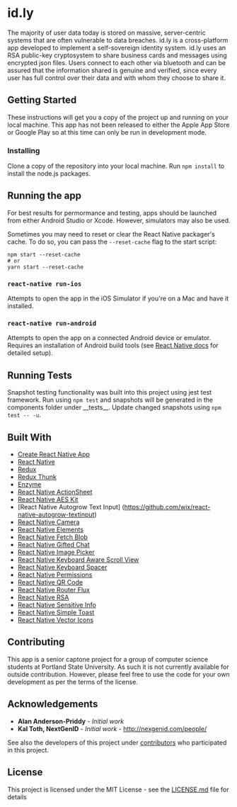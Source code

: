 # id.ly

The majority of user data today is stored on massive, server-centric systems that are often vulnerable to data breaches. id.ly is a cross-platform app developed to implement a self-sovereign identity system. id.ly uses an RSA public-key cryptosystem to share business cards and messages using encrypted json files. Users connect to each other via bluetooth and can be assured that the information shared is genuine and verified, since every user has full control over their data and with whom they choose to share it.

## Getting Started

These instructions will get you a copy of the project up and running on your local machine. This app has not been released to either the Apple App Store or Google Play so at this time can only be run in development mode.

### Installing

Clone a copy of the repository into your local machine. Run `npm install` to install the node.js packages.

## Running the app

For best results for permormance and testing, apps should be launched from either Android Studio or Xcode. However, simulators may also be used.

Sometimes you may need to reset or clear the React Native packager's cache. To do so, you can pass the `--reset-cache` flag to the start script:

```
npm start --reset-cache
# or
yarn start --reset-cache
```

### `react-native run-ios`

Attempts to open the app in the iOS Simulator if you're on a Mac and have it installed.

### `react-native run-android`

Attempts to open the app on a connected Android device or emulator. Requires an installation of Android build tools (see [React Native docs](https://facebook.github.io/react-native/docs/getting-started.html) for detailed setup). 

## Running Tests

Snapshot testing functionality was built into this project using jest test framework. Run using `npm test` and snapshots will be generated in the components folder under \_\_tests\_\_. Update changed snapshots using `npm test -- -u`.


## Built With

* [Create React Native App](https://github.com/react-community/create-react-native-app)
* [React Native](https://github.com/facebook/react-native)
* [Redux](https://github.com/reactjs/redux)
* [Redux Thunk](https://github.com/reduxjs/redux-thunk)
* [Enzyme](https://github.com/airbnb/enzyme)
* [React Native ActionSheet](https://github.com/beefe/react-native-actionsheet)
* [React Native AES Kit](https://github.com/rocwangv/react-native-aes-kit)
* [React Native Autogrow Text Input] (https://github.com/wix/react-native-autogrow-textinput)
* [React Native Camera](https://github.com/react-native-community/react-native-camera)
* [React Native Elements](https://github.com/react-native-training/react-native-elements)
* [React Native Fetch Blob](https://github.com/wkh237/react-native-fetch-blob)
* [React Native Gifted Chat](https://github.com/FaridSafi/react-native-gifted-chat)
* [React Native Image Picker](https://github.com/react-community/react-native-image-picker)
* [React Native Keyboard Aware Scroll View](https://github.com/APSL/react-native-keyboard-aware-scroll-view)
* [React Native Keyboard Spacer](https://github.com/Andr3wHur5t/react-native-keyboard-spacer)
* [React Native Permissions](https://github.com/yonahforst/react-native-permissions)
* [React Native QR Code](https://github.com/cssivision/react-native-qrcode)
* [React Native Router Flux](https://github.com/aksonov/react-native-router-flux)
* [React Native RSA](https://github.com/z-hao-wang/react-native-rsa)
* [React Native Sensitive Info](https://github.com/mCodex/react-native-sensitive-info)
* [React Native Simple Toast](https://github.com/vonovak/react-native-simple-toast)
* [React Native Vector Icons](https://github.com/oblador/react-native-vector-icons)


## Contributing

This app is a senior captone project for a group of computer science students at Portland State University. As such it is not currently available for outside contribution. However, please feel free to use the code for your own development as per the terms of the license.

## Acknowledgements

* **Alan Anderson-Priddy** - *Initial work*
* **Kal Toth, NextGenID** - *Initial work* - http://nexgenid.com/people/

See also the developers of this project under [contributors](https://github.com/bnelson777/id.ly/graphs/contributors) who participated in this project.

## License

This project is licensed under the MIT License - see the [LICENSE.md](LICENSE.md) file for details
